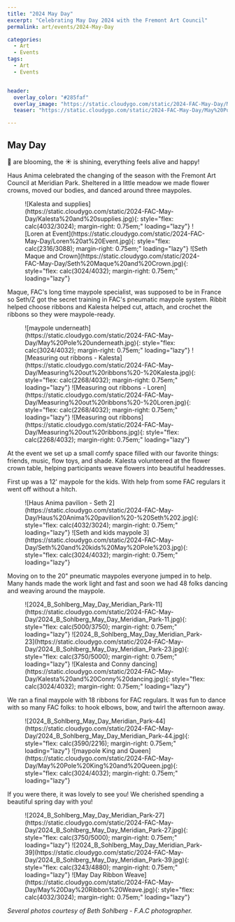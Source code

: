 ```yaml
---
title: "2024 May Day"
excerpt: "Celebrating May Day 2024 with the Fremont Art Council"
permalink: art/events/2024-May-Day

categories:
  - Art
  - Events
tags:
  - Art
  - Events


header:
  overlay_color: "#285faf"
  overlay_image: "https://static.cloudygo.com/static/2024-FAC-May-Day/May%20Pole%20underneath.jpg"
  teaser: "https://static.cloudygo.com/static/2024-FAC-May-Day/May%20Pole%20underneath.jpg"

---
```


## May Day

🌸 are blooming, the ☀️  is shining, everything feels alive and happy!

Haus Anima celebrated the changing of the season with the Fremont Art Council at Meridian Park. Sheltered in a little meadow we made flower crowns, moved our bodies, and danced around three maypoles.

<figure class="third" markdown="span">
  ![Kalesta and supplies](https://static.cloudygo.com/static/2024-FAC-May-Day/Kalesta%20and%20supplies.jpg){: style="flex: calc(4032/3024); margin-right: 0.75em;" loading="lazy"}
  ![Loren at Event](https://static.cloudygo.com/static/2024-FAC-May-Day/Loren%20at%20Event.jpg){: style="flex: calc(2316/3088); margin-right: 0.75em;" loading="lazy"}
  ![Seth Maque and Crown](https://static.cloudygo.com/static/2024-FAC-May-Day/Seth%20Maque%20and%20Crown.jpg){: style="flex: calc(3024/4032); margin-right: 0.75em;" loading="lazy"}
</figure>

Maque, FAC's long time maypole specialist, was supposed to be in France so Seth/Z got the secret training in FAC's pneumatic maypole system. Ribbit helped choose ribbons and Kalesta helped cut, attach, and crochet the ribbons so they were maypole-ready.

<figure class="third" markdown="span">
  ![maypole underneath](https://static.cloudygo.com/static/2024-FAC-May-Day/May%20Pole%20underneath.jpg){: style="flex: calc(3024/4032); margin-right: 0.75em;" loading="lazy"}
  ![Measuring out ribbons - Kalesta](https://static.cloudygo.com/static/2024-FAC-May-Day/Measuring%20out%20ribbons%20-%20Kalesta.jpg){: style="flex: calc(2268/4032); margin-right: 0.75em;" loading="lazy"}
  ![Measuring out ribbons - Loren](https://static.cloudygo.com/static/2024-FAC-May-Day/Measuring%20out%20ribbons%20-%20Loren.jpg){: style="flex: calc(2268/4032); margin-right: 0.75em;" loading="lazy"}
  ![Measuring out ribbons](https://static.cloudygo.com/static/2024-FAC-May-Day/Measuring%20out%20ribbons.jpg){: style="flex: calc(2268/4032); margin-right: 0.75em;" loading="lazy"}
</figure>

At the event we set up a small comfy space filled with our favorite things: friends, music, flow toys, and shade. Kalesta volunteered at the flower crown table, helping participants weave flowers into beautiful headdresses.

First up was a 12' maypole for the kids. With help from some FAC regulars it went off without a hitch.

<figure class="thin half" markdown="span">
  ![Haus Anima pavilion - Seth 2](https://static.cloudygo.com/static/2024-FAC-May-Day/Haus%20Anima%20pavilion%20-%20Seth%202.jpg){: style="flex: calc(4032/3024); margin-right: 0.75em;" loading="lazy"}
  ![Seth and kids maypole 3](https://static.cloudygo.com/static/2024-FAC-May-Day/Seth%20and%20kids%20May%20Pole%203.jpg){: style="flex: calc(3024/4032); margin-right: 0.75em;" loading="lazy"}
</figure>

Moving on to the 20" pneumatic maypoles everyone jumped in to help. Many hands made the work light and fast and soon we had 48 folks dancing and weaving around the maypole.

<figure class="third" markdown="span">
  ![2024_B_Sohlberg_May_Day_Meridian_Park-11](https://static.cloudygo.com/static/2024-FAC-May-Day/2024_B_Sohlberg_May_Day_Meridian_Park-11.jpg){: style="flex: calc(5000/3750); margin-right: 0.75em;" loading="lazy"}
  ![2024_B_Sohlberg_May_Day_Meridian_Park-23](https://static.cloudygo.com/static/2024-FAC-May-Day/2024_B_Sohlberg_May_Day_Meridian_Park-23.jpg){: style="flex: calc(3750/5000); margin-right: 0.75em;" loading="lazy"}
  ![Kalesta and Conny dancing](https://static.cloudygo.com/static/2024-FAC-May-Day/Kalesta%20and%20Conny%20dancing.jpg){: style="flex: calc(3024/4032); margin-right: 0.75em;" loading="lazy"}
</figure>


We ran a final maypole with 18 ribbons for FAC regulars. It was fun to dance with so many FAC folks: to hook elbows, bow, and twirl the afternoon away.


<figure class="half" markdown="span">
  ![2024_B_Sohlberg_May_Day_Meridian_Park-44](https://static.cloudygo.com/static/2024-FAC-May-Day/2024_B_Sohlberg_May_Day_Meridian_Park-44.jpg){: style="flex: calc(3590/2216); margin-right: 0.75em;"  loading="lazy"}
  ![maypole King and Queen](https://static.cloudygo.com/static/2024-FAC-May-Day/May%20Pole%20King%20and%20Queen.jpg){: style="flex: calc(3024/4032); margin-right: 0.75em;"  loading="lazy"}
</figure>

If you were there, it was lovely to see you! We cherished spending a beautiful spring day with you!

<figure class="third" markdown="span">
  ![2024_B_Sohlberg_May_Day_Meridian_Park-27](https://static.cloudygo.com/static/2024-FAC-May-Day/2024_B_Sohlberg_May_Day_Meridian_Park-27.jpg){: style="flex: calc(3750/5000); margin-right: 0.75em;" loading="lazy"}
  ![2024_B_Sohlberg_May_Day_Meridian_Park-39](https://static.cloudygo.com/static/2024-FAC-May-Day/2024_B_Sohlberg_May_Day_Meridian_Park-39.jpg){: style="flex: calc(3243/4880); margin-right: 0.75em;"  loading="lazy"}
  ![May Day Ribbon Weave](https://static.cloudygo.com/static/2024-FAC-May-Day/May%20Day%20Ribbon%20Weave.jpg){: style="flex: calc(4032/3024); margin-right: 0.75em;" loading="lazy"}
</figure>

*Several photos courtesy of Beth Sohlberg - F.A.C photographer.*
